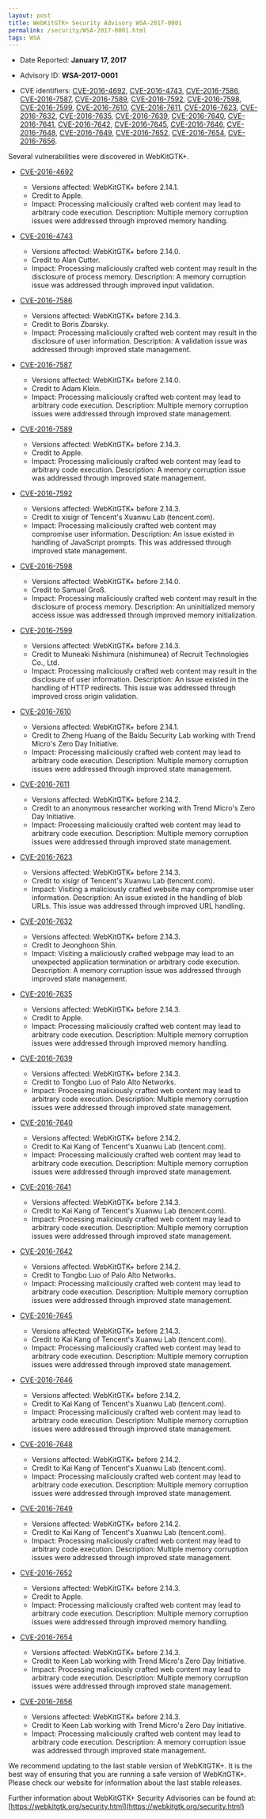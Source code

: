 ```yaml
---
layout: post
title: WebKitGTK+ Security Advisory WSA-2017-0001
permalink: /security/WSA-2017-0001.html
tags: WSA
---
```


* Date Reported: **January 17, 2017**

* Advisory ID: **WSA-2017-0001**

* CVE identifiers: [CVE-2016-4692](#CVE-2016-4692), [CVE-2016-4743](#CVE-2016-4743),
  [CVE-2016-7586](#CVE-2016-7586), [CVE-2016-7587](#CVE-2016-7587),
  [CVE-2016-7589](#CVE-2016-7589), [CVE-2016-7592](#CVE-2016-7592),
  [CVE-2016-7598](#CVE-2016-7598), [CVE-2016-7599](#CVE-2016-7599),
  [CVE-2016-7610](#CVE-2016-7610), [CVE-2016-7611](#CVE-2016-7611),
  [CVE-2016-7623](#CVE-2016-7623), [CVE-2016-7632](#CVE-2016-7632),
  [CVE-2016-7635](#CVE-2016-7635), [CVE-2016-7639](#CVE-2016-7639),
  [CVE-2016-7640](#CVE-2016-7640), [CVE-2016-7641](#CVE-2016-7641),
  [CVE-2016-7642](#CVE-2016-7642), [CVE-2016-7645](#CVE-2016-7645),
  [CVE-2016-7646](#CVE-2016-7646), [CVE-2016-7648](#CVE-2016-7648),
  [CVE-2016-7649](#CVE-2016-7649), [CVE-2016-7652](#CVE-2016-7652),
  [CVE-2016-7654](#CVE-2016-7654), [CVE-2016-7656](#CVE-2016-7656).


Several vulnerabilities were discovered in WebKitGTK+.

* <a name="CVE-2016-4692" href="https://cve.mitre.org/cgi-bin/cvename.cgi?name=CVE-2016-4692">CVE-2016-4692</a>
  * Versions affected: WebKitGTK+ before 2.14.1.
  * Credit to Apple.
  * Impact: Processing maliciously crafted web content may lead to
    arbitrary code execution. Description: Multiple memory corruption
    issues were addressed through improved memory handling.

* <a name="CVE-2016-4743" href="https://cve.mitre.org/cgi-bin/cvename.cgi?name=CVE-2016-4743">CVE-2016-4743</a>
  * Versions affected: WebKitGTK+ before 2.14.0.
  * Credit to Alan Cutter.
  * Impact: Processing maliciously crafted web content may result in the
    disclosure of process memory. Description: A memory corruption issue
    was addressed through improved input validation.

* <a name="CVE-2016-7586" href="https://cve.mitre.org/cgi-bin/cvename.cgi?name=CVE-2016-7586">CVE-2016-7586</a>
  * Versions affected: WebKitGTK+ before 2.14.3.
  * Credit to Boris Zbarsky.
  * Impact: Processing maliciously crafted web content may result in the
    disclosure of user information. Description: A validation issue was
    addressed through improved state management.

* <a name="CVE-2016-7587" href="https://cve.mitre.org/cgi-bin/cvename.cgi?name=CVE-2016-7587">CVE-2016-7587</a>
  * Versions affected: WebKitGTK+ before 2.14.0.
  * Credit to Adam Klein.
  * Impact: Processing maliciously crafted web content may lead to
    arbitrary code execution. Description: Multiple memory corruption
    issues were addressed through improved state management.

* <a name="CVE-2016-7589" href="https://cve.mitre.org/cgi-bin/cvename.cgi?name=CVE-2016-7589">CVE-2016-7589</a>
  * Versions affected: WebKitGTK+ before 2.14.3.
  * Credit to Apple.
  * Impact: Processing maliciously crafted web content may lead to
    arbitrary code execution. Description: A memory corruption issue was
    addressed through improved state management.

* <a name="CVE-2016-7592" href="https://cve.mitre.org/cgi-bin/cvename.cgi?name=CVE-2016-7592">CVE-2016-7592</a>
  * Versions affected: WebKitGTK+ before 2.14.3.
  * Credit to xisigr of Tencent's Xuanwu Lab (tencent.com).
  * Impact: Processing maliciously crafted web content may compromise
    user information. Description: An issue existed in handling of
    JavaScript prompts. This was addressed through improved state
    management.

* <a name="CVE-2016-7598" href="https://cve.mitre.org/cgi-bin/cvename.cgi?name=CVE-2016-7598">CVE-2016-7598</a>
  * Versions affected: WebKitGTK+ before 2.14.0.
  * Credit to Samuel Groß.
  * Impact: Processing maliciously crafted web content may result in the
    disclosure of process memory. Description: An uninitialized memory
    access issue was addressed through improved memory initialization.

* <a name="CVE-2016-7599" href="https://cve.mitre.org/cgi-bin/cvename.cgi?name=CVE-2016-7599">CVE-2016-7599</a>
  * Versions affected: WebKitGTK+ before 2.14.3.
  * Credit to Muneaki Nishimura (nishimunea) of Recruit Technologies
    Co., Ltd.
  * Impact: Processing maliciously crafted web content may result in the
    disclosure of user information. Description: An issue existed in the
    handling of HTTP redirects. This issue was addressed through
    improved cross origin validation.

* <a name="CVE-2016-7610" href="https://cve.mitre.org/cgi-bin/cvename.cgi?name=CVE-2016-7610">CVE-2016-7610</a>
  * Versions affected: WebKitGTK+ before 2.14.1.
  * Credit to Zheng Huang of the Baidu Security Lab working with Trend
    Micro's Zero Day Initiative.
  * Impact: Processing maliciously crafted web content may lead to
    arbitrary code execution. Description: Multiple memory corruption
    issues were addressed through improved state management.

* <a name="CVE-2016-7611" href="https://cve.mitre.org/cgi-bin/cvename.cgi?name=CVE-2016-7611">CVE-2016-7611</a>
  * Versions affected: WebKitGTK+ before 2.14.2.
  * Credit to an anonymous researcher working with Trend Micro's Zero
    Day Initiative.
  * Impact: Processing maliciously crafted web content may lead to
    arbitrary code execution. Description: Multiple memory corruption
    issues were addressed through improved state management.

* <a name="CVE-2016-7623" href="https://cve.mitre.org/cgi-bin/cvename.cgi?name=CVE-2016-7623">CVE-2016-7623</a>
  * Versions affected: WebKitGTK+ before 2.14.3.
  * Credit to xisigr of Tencent's Xuanwu Lab (tencent.com).
  * Impact: Visiting a maliciously crafted website may compromise user
    information. Description: An issue existed in the handling of blob
    URLs. This issue was addressed through improved URL handling.

* <a name="CVE-2016-7632" href="https://cve.mitre.org/cgi-bin/cvename.cgi?name=CVE-2016-7632">CVE-2016-7632</a>
  * Versions affected: WebKitGTK+ before 2.14.3.
  * Credit to Jeonghoon Shin.
  * Impact: Visiting a maliciously crafted webpage may lead to an
    unexpected application termination or arbitrary code execution.
    Description: A memory corruption issue was addressed through
    improved state management.

* <a name="CVE-2016-7635" href="https://cve.mitre.org/cgi-bin/cvename.cgi?name=CVE-2016-7635">CVE-2016-7635</a>
  * Versions affected: WebKitGTK+ before 2.14.3.
  * Credit to Apple.
  * Impact: Processing maliciously crafted web content may lead to
    arbitrary code execution. Description: Multiple memory corruption
    issues were addressed through improved memory handling.

* <a name="CVE-2016-7639" href="https://cve.mitre.org/cgi-bin/cvename.cgi?name=CVE-2016-7639">CVE-2016-7639</a>
  * Versions affected: WebKitGTK+ before 2.14.3.
  * Credit to Tongbo Luo of Palo Alto Networks.
  * Impact: Processing maliciously crafted web content may lead to
    arbitrary code execution. Description: Multiple memory corruption
    issues were addressed through improved state management.

* <a name="CVE-2016-7640" href="https://cve.mitre.org/cgi-bin/cvename.cgi?name=CVE-2016-7640">CVE-2016-7640</a>
  * Versions affected: WebKitGTK+ before 2.14.2.
  * Credit to Kai Kang of Tencent's Xuanwu Lab (tencent.com).
  * Impact: Processing maliciously crafted web content may lead to
    arbitrary code execution. Description: Multiple memory corruption
    issues were addressed through improved state management.

* <a name="CVE-2016-7641" href="https://cve.mitre.org/cgi-bin/cvename.cgi?name=CVE-2016-7641">CVE-2016-7641</a>
  * Versions affected: WebKitGTK+ before 2.14.3.
  * Credit to Kai Kang of Tencent's Xuanwu Lab (tencent.com).
  * Impact: Processing maliciously crafted web content may lead to
    arbitrary code execution. Description: Multiple memory corruption
    issues were addressed through improved state management.

* <a name="CVE-2016-7642" href="https://cve.mitre.org/cgi-bin/cvename.cgi?name=CVE-2016-7642">CVE-2016-7642</a>
  * Versions affected: WebKitGTK+ before 2.14.2.
  * Credit to Tongbo Luo of Palo Alto Networks.
  * Impact: Processing maliciously crafted web content may lead to
    arbitrary code execution. Description: Multiple memory corruption
    issues were addressed through improved state management.

* <a name="CVE-2016-7645" href="https://cve.mitre.org/cgi-bin/cvename.cgi?name=CVE-2016-7645">CVE-2016-7645</a>
  * Versions affected: WebKitGTK+ before 2.14.3.
  * Credit to Kai Kang of Tencent's Xuanwu Lab (tencent.com).
  * Impact: Processing maliciously crafted web content may lead to
    arbitrary code execution. Description: Multiple memory corruption
    issues were addressed through improved state management.

* <a name="CVE-2016-7646" href="https://cve.mitre.org/cgi-bin/cvename.cgi?name=CVE-2016-7646">CVE-2016-7646</a>
  * Versions affected: WebKitGTK+ before 2.14.2.
  * Credit to Kai Kang of Tencent's Xuanwu Lab (tencent.com).
  * Impact: Processing maliciously crafted web content may lead to
    arbitrary code execution. Description: Multiple memory corruption
    issues were addressed through improved state management.

* <a name="CVE-2016-7648" href="https://cve.mitre.org/cgi-bin/cvename.cgi?name=CVE-2016-7648">CVE-2016-7648</a>
  * Versions affected: WebKitGTK+ before 2.14.2.
  * Credit to Kai Kang of Tencent's Xuanwu Lab (tencent.com).
  * Impact: Processing maliciously crafted web content may lead to
    arbitrary code execution. Description: Multiple memory corruption
    issues were addressed through improved state management.

* <a name="CVE-2016-7649" href="https://cve.mitre.org/cgi-bin/cvename.cgi?name=CVE-2016-7649">CVE-2016-7649</a>
  * Versions affected: WebKitGTK+ before 2.14.2.
  * Credit to Kai Kang of Tencent's Xuanwu Lab (tencent.com).
  * Impact: Processing maliciously crafted web content may lead to
    arbitrary code execution. Description: Multiple memory corruption
    issues were addressed through improved state management.

* <a name="CVE-2016-7652" href="https://cve.mitre.org/cgi-bin/cvename.cgi?name=CVE-2016-7652">CVE-2016-7652</a>
  * Versions affected: WebKitGTK+ before 2.14.3.
  * Credit to Apple.
  * Impact: Processing maliciously crafted web content may lead to
    arbitrary code execution. Description: Multiple memory corruption
    issues were addressed through improved memory handling.

* <a name="CVE-2016-7654" href="https://cve.mitre.org/cgi-bin/cvename.cgi?name=CVE-2016-7654">CVE-2016-7654</a>
  * Versions affected: WebKitGTK+ before 2.14.3.
  * Credit to Keen Lab working with Trend Micro's Zero Day Initiative.
  * Impact: Processing maliciously crafted web content may lead to
    arbitrary code execution. Description: Multiple memory corruption
    issues were addressed through improved state management.

* <a name="CVE-2016-7656" href="https://cve.mitre.org/cgi-bin/cvename.cgi?name=CVE-2016-7656">CVE-2016-7656</a>
  * Versions affected: WebKitGTK+ before 2.14.3.
  * Credit to Keen Lab working with Trend Micro's Zero Day Initiative.
  * Impact: Processing maliciously crafted web content may lead to
    arbitrary code execution. Description: A memory corruption issue was
    addressed through improved state management.


We recommend updating to the last stable version of WebKitGTK+. It is
the best way of ensuring that you are running a safe version of
WebKitGTK+. Please check our website for information about the last
stable releases.

Further information about WebKitGTK+ Security Advisories can be found at:
[https://webkitgtk.org/security.html](https://webkitgtk.org/security.html)
